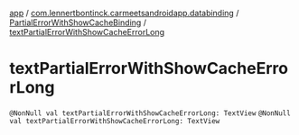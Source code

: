 [app](../../index.md) / [com.lennertbontinck.carmeetsandroidapp.databinding](../index.md) / [PartialErrorWithShowCacheBinding](index.md) / [textPartialErrorWithShowCacheErrorLong](./text-partial-error-with-show-cache-error-long.md)

# textPartialErrorWithShowCacheErrorLong

`@NonNull val textPartialErrorWithShowCacheErrorLong: TextView`
`@NonNull val textPartialErrorWithShowCacheErrorLong: TextView`